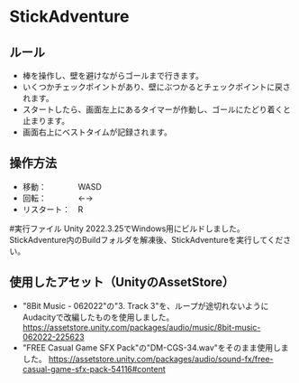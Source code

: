 # StickAdventure

## ルール
* 棒を操作し、壁を避けながらゴールまで行きます。
* いくつかチェックポイントがあり、壁にぶつかるとチェックポイントに戻されます。
* スタートしたら、画面左上にあるタイマーが作動し、ゴールにたどり着くと止まります。
* 画面右上にベストタイムが記録されます。

## 操作方法
* 移動：　　　　WASD
* 回転：　　　　←→
* リスタート：　R

#実行ファイル
Unity 2022.3.25でWindows用にビルドしました。StickAdventure内のBuildフォルダを解凍後、StickAdventureを実行してください。

## 使用したアセット（UnityのAssetStore）
* "8Bit Music - 062022"の"3. Track 3"を、ループが途切れないようにAudacityで改編したものを使用しました。  https://assetstore.unity.com/packages/audio/music/8bit-music-062022-225623
* "FREE Casual Game SFX Pack"の"DM-CGS-34.wav"をそのまま使用しました。  https://assetstore.unity.com/packages/audio/sound-fx/free-casual-game-sfx-pack-54116#content